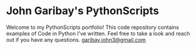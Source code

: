 # John Garibay's PythonScripts
Welcome to my PythonScripts portfolio! This code repository contains examples of Code in Python I've written. Feel free to take a look and reach out if you have any questions.
garibay.john3@gmail.com
